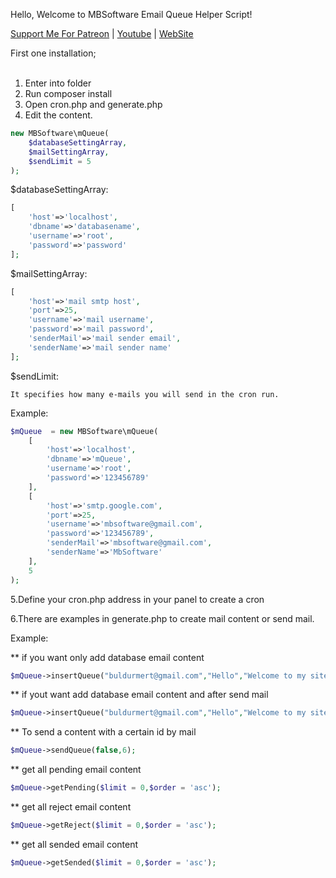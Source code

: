 Hello, Welcome to MBSoftware  Email Queue Helper Script!

[Support Me For Patreon](https://www.patreon.com/mertbuldur)
|
[Youtube](https://www.youtube.com/c/mertbuldur?sub_confirmation=1)
|
[WebSite](https://mertbuldur.com)


First one installation; 
\
&nbsp;
1. Enter into folder
2. Run composer install
3. Open cron.php and generate.php
4. Edit the content.
```php
new MBSoftware\mQueue(
    $databaseSettingArray,
    $mailSettingArray,
    $sendLimit = 5
);
```
$databaseSettingArray:
```php
[
    'host'=>'localhost',
    'dbname'=>'databasename',
    'username'=>'root',
    'password'=>'password'
];
```
$mailSettingArray:
```php
[
    'host'=>'mail smtp host',
    'port'=>25,
    'username'=>'mail username',
    'password'=>'mail password',
    'senderMail'=>'mail sender email',
    'senderName'=>'mail sender name'
];
```
$sendLimit:
```
It specifies how many e-mails you will send in the cron run.
```
Example:
```php
$mQueue  = new MBSoftware\mQueue(
    [
        'host'=>'localhost',
        'dbname'=>'mQueue',
        'username'=>'root',
        'password'=>'123456789'
    ],
    [
        'host'=>'smtp.google.com',
        'port'=>25,
        'username'=>'mbsoftware@gmail.com',
        'password'=>'123456789',
        'senderMail'=>'mbsoftware@gmail.com',
        'senderName'=>'MbSoftware'
    ],
    5
);
```
5.Define your cron.php address in your panel to create a cron

6.There are examples in generate.php to create mail content or send mail.

Example:

** if you want only add database email content 
```php
$mQueue->insertQueue("buldurmert@gmail.com","Hello","Welcome to my site");
```

** if yout want add database email content and after send mail 
```php
$mQueue->insertQueue("buldurmert@gmail.com","Hello","Welcome to my site")->sendQueue(true);
```
** To send a content with a certain id by mail 
```php
$mQueue->sendQueue(false,6);
```

** get all pending email content
```php
$mQueue->getPending($limit = 0,$order = 'asc');
```

** get all reject email content
```php
$mQueue->getReject($limit = 0,$order = 'asc');
```

** get all sended email content

```php
$mQueue->getSended($limit = 0,$order = 'asc');
```